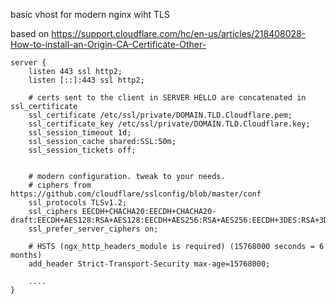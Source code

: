 basic vhost for modern nginx wiht TLS

based on
https://support.cloudflare.com/hc/en-us/articles/218408028-How-to-install-an-Origin-CA-Certificate-Other-

```
server {
    listen 443 ssl http2;
    listen [::]:443 ssl http2;

    # certs sent to the client in SERVER HELLO are concatenated in ssl_certificate
    ssl_certificate /etc/ssl/private/DOMAIN.TLD.Cloudflare.pem;
    ssl_certificate_key /etc/ssl/private/DOMAIN.TLD.Cloudflare.key;
    ssl_session_timeout 1d;
    ssl_session_cache shared:SSL:50m;
    ssl_session_tickets off;


    # modern configuration. tweak to your needs.
    # ciphers from https://github.com/cloudflare/sslconfig/blob/master/conf
    ssl_protocols TLSv1.2;
    ssl_ciphers EECDH+CHACHA20:EECDH+CHACHA20-draft:EECDH+AES128:RSA+AES128:EECDH+AES256:RSA+AES256:EECDH+3DES:RSA+3DES:!MD5;
    ssl_prefer_server_ciphers on;

    # HSTS (ngx_http_headers_module is required) (15768000 seconds = 6 months)
    add_header Strict-Transport-Security max-age=15768000;

    ....
}
```
